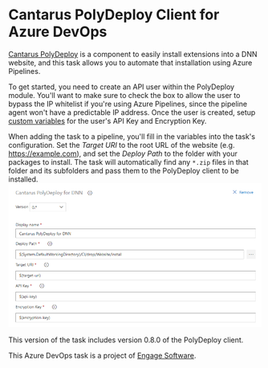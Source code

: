 # Cantarus PolyDeploy Client for Azure DevOps

[Cantarus PolyDeploy](https://www.cantarus.com/polydeploy) is a component to
easily install extensions into a DNN website, and this task allows you to
automate that installation using Azure Pipelines.

To get started, you need to create an API user within the PolyDeploy module.
You'll want to make sure to check the box to allow the user to bypass the IP
whitelist if you're using Azure Pipelines, since the pipeline agent won't have a
predictable IP address.  Once the user is created, setup
[custom variables](https://docs.microsoft.com/en-us/azure/devops/pipelines/release/variables#custom-variables)
for the user's API Key and Encryption Key.

When adding the task to a pipeline, you'll fill in the variables into the task's
configuration.  Set the _Target URI_ to the root URL of the website (e.g.
https://example.com), and set the _Deploy Path_ to the folder with your packages
to install.  The task will automatically find any `*.zip` files in that folder
and its subfolders and pass them to the PolyDeploy client to be installed.
![Task configuration screen](./task-config-screenshot.png)

This version of the task includes version 0.8.0 of the PolyDeploy client.

This Azure DevOps task is a project of [Engage Software](https://engagesoftware.com/).
